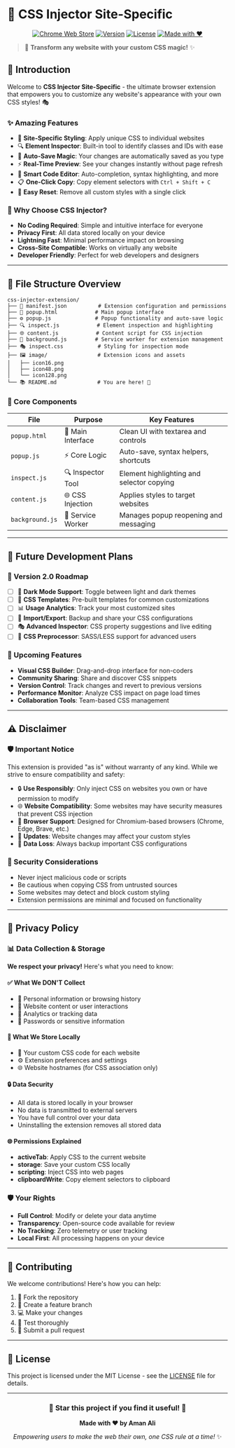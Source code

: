 # 🎨 CSS Injector Site-Specific

<div align="center">

[![Chrome Web Store](https://img.shields.io/badge/Chrome-Web%20Store-blue?style=for-the-badge&logo=google-chrome)](https://chrome.google.com/webstore) [![Version](https://img.shields.io/badge/version-1.6.12-green?style=for-the-badge)](https://github.com/Aman-ali76/css-injector)  [![License](https://img.shields.io/badge/license-MIT-orange?style=for-the-badge)](LICENSE)  [![Made with ❤️](https://img.shields.io/badge/Made%20with-❤️-red?style=for-the-badge)](https://ragalreach.com)

</div>

> 🚀 **Transform any website with your custom CSS magic!** ✨

## 📖 Introduction

Welcome to **CSS Injector Site-Specific** - the ultimate browser extension that empowers you to customize any website's appearance with your own CSS styles! 🎭

### ✨ Amazing Features

- 🎯 **Site-Specific Styling**: Apply unique CSS to individual websites
- 🔍 **Element Inspector**: Built-in tool to identify classes and IDs with ease
- 💾 **Auto-Save Magic**: Your changes are automatically saved as you type
- ⚡ **Real-Time Preview**: See your changes instantly without page refresh
- 🎨 **Smart Code Editor**: Auto-completion, syntax highlighting, and more
- 📋 **One-Click Copy**: Copy element selectors with `Ctrl + Shift + C`
- 🔄 **Easy Reset**: Remove all custom styles with a single click

### 🌟 Why Choose CSS Injector?

- **No Coding Required**: Simple and intuitive interface for everyone
- **Privacy First**: All data stored locally on your device
- **Lightning Fast**: Minimal performance impact on browsing
- **Cross-Site Compatible**: Works on virtually any website
- **Developer Friendly**: Perfect for web developers and designers

---

## 📁 File Structure Overview

```
css-injector-extension/
├── 📄 manifest.json          # Extension configuration and permissions
├── 🎨 popup.html            # Main popup interface
├── ⚙️ popup.js              # Popup functionality and auto-save logic
├── 🔍 inspect.js            # Element inspection and highlighting
├── 🌐 content.js            # Content script for CSS injection
├── 🔧 background.js         # Service worker for extension management
├── 🎭 inspect.css           # Styling for inspection mode
├── 🖼️ image/                # Extension icons and assets
│   ├── icon16.png
│   ├── icon48.png
│   └── icon128.png
└── 📚 README.md             # You are here! 👋
```

### 🔧 Core Components

| File | Purpose | Key Features |
|------|---------|--------------|
| `popup.html` | 🎨 Main Interface | Clean UI with textarea and controls |
| `popup.js` | ⚡ Core Logic | Auto-save, syntax helpers, shortcuts |
| `inspect.js` | 🔍 Inspector Tool | Element highlighting and selector copying |
| `content.js` | 🌐 CSS Injection | Applies styles to target websites |
| `background.js` | 🔧 Service Worker | Manages popup reopening and messaging |

---

## 🚀 Future Development Plans

### 🎯 Version 2.0 Roadmap

- [ ] 🌙 **Dark Mode Support**: Toggle between light and dark themes
- [ ] 🎨 **CSS Templates**: Pre-built templates for common customizations
- [ ] 📊 **Usage Analytics**: Track your most customized sites
- [ ] 🔄 **Import/Export**: Backup and share your CSS configurations
- [ ] 🎭 **Advanced Inspector**: CSS property suggestions and live editing
- [ ] 🔗 **CSS Preprocessor**: SASS/LESS support for advanced users

### 🎨 Upcoming Features

- **Visual CSS Builder**: Drag-and-drop interface for non-coders
- **Community Sharing**: Share and discover CSS snippets
- **Version Control**: Track changes and revert to previous versions
- **Performance Monitor**: Analyze CSS impact on page load times
- **Collaboration Tools**: Team-based CSS management

---

## ⚠️ Disclaimer

### 🛡️ Important Notice

This extension is provided "as is" without warranty of any kind. While we strive to ensure compatibility and safety:

- 🔒 **Use Responsibly**: Only inject CSS on websites you own or have permission to modify
- 🌐 **Website Compatibility**: Some websites may have security measures that prevent CSS injection
- 📱 **Browser Support**: Designed for Chromium-based browsers (Chrome, Edge, Brave, etc.)
- 🔄 **Updates**: Website changes may affect your custom styles
- 💾 **Data Loss**: Always backup important CSS configurations

### 🚨 Security Considerations

- Never inject malicious code or scripts
- Be cautious when copying CSS from untrusted sources
- Some websites may detect and block custom styling
- Extension permissions are minimal and focused on functionality

---

## 🔐 Privacy Policy

### 📊 Data Collection & Storage

**We respect your privacy!** Here's what you need to know:

#### ✅ What We DON'T Collect
- 🚫 Personal information or browsing history
- 🚫 Website content or user interactions
- 🚫 Analytics or tracking data
- 🚫 Passwords or sensitive information

#### 💾 What We Store Locally
- 🎨 Your custom CSS code for each website
- ⚙️ Extension preferences and settings
- 🌐 Website hostnames (for CSS association only)

#### 🔒 Data Security
- All data is stored locally in your browser
- No data is transmitted to external servers
- You have full control over your data
- Uninstalling the extension removes all stored data

#### 🌐 Permissions Explained
- **activeTab**: Apply CSS to the current website
- **storage**: Save your custom CSS locally
- **scripting**: Inject CSS into web pages
- **clipboardWrite**: Copy element selectors to clipboard

### 🛡️ Your Rights
- **Full Control**: Modify or delete your data anytime
- **Transparency**: Open-source code available for review
- **No Tracking**: Zero telemetry or user tracking
- **Local First**: All processing happens on your device

---

## 🤝 Contributing

We welcome contributions! Here's how you can help:

1. 🍴 Fork the repository
2. 🌿 Create a feature branch
3. 💻 Make your changes
4. 🧪 Test thoroughly
5. 📝 Submit a pull request

---

## 📄 License

This project is licensed under the MIT License - see the [LICENSE](LICENSE) file for details.

---


<div align="center">

### 🌟 Star this project if you find it useful! 🌟

**Made with ❤️ by Aman Ali**

*Empowering users to make the web their own, one CSS rule at a time!* ✨

</div>
